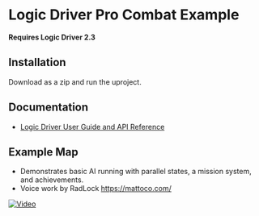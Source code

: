 # Logic Driver Pro Combat Example

**Requires Logic Driver 2.3**

## Installation

Download as a zip and run the uproject.

## Documentation

- [Logic Driver User Guide and API Reference](https://logicdriver.recursoft.net/docs/)

## Example Map

- Demonstrates basic AI running with parallel states, a mission system, and achievements.
- Voice work by RadLock https://mattoco.com/

[![Video](https://img.youtube.com/vi/hwALhpvjPe8/0.jpg)](https://www.youtube.com/watch?v=hwALhpvjPe8)